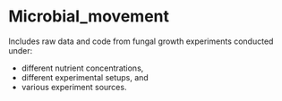 # Microbial_movement

 Includes raw data and code from fungal growth experiments conducted under:
 - different nutrient concentrations,
 - different experimental setups, and
 - various experiment sources.
